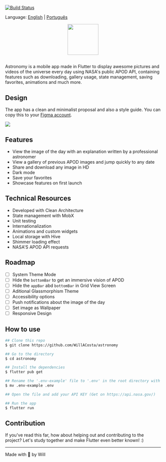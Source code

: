 [![Build Status](https://app.travis-ci.com/WillACosta/astronomy.svg?branch=main)](https://app.travis-ci.com/WillACosta/astronomy)

Language: [English](https://github.com/WillACosta/astronomy) | [Português](https://github.com/WillACosta/astronomy/tree/main/translations/pt-BR)

<div align="center" border-radius="100px">
  <img src="https://imgur.com/U1p21DT.png" width="100" height="100"/>
</div>

##

Astronomy is a mobile app made in Flutter to display awesome pictures and videos of the universe every day using NASA's public APOD API, containing features such as downloading, gallery usage, state management, saving favorites, animations and much more.

## Design

The app has a clean and minimalist proposal and also a style guide. You can copy this to your [Figma account](https://www.figma.com/file/3vfTFRteEH1hAvT6D5igl0/Astronomy-App-Concept?node-id=157%3A14).

<img src='https://i.imgur.com/KIzTLgV.jpg' />

## Features

- View the image of the day with an explanation written by a professional astronomer
- View a gallery of previous APOD images and jump quickly to any date
- Share and download any image in HD
- Dark mode
- Save your favorites
- Showcase features on first launch

## Technical Resources

- Developed with Clean Architecture
- State management with MobX
- Unit testing
- Internationalization
- Animations and custom widgets
- Local storage with Hive
- Shimmer loading effect
- NASA'S APOD API requests

## Roadmap

- [ ] System Theme Mode
- [ ] Hide the `bottomBar` to get an immersive vision of APOD
- [ ] Hide the `appBar` abd `bottomBar` in Grid View Screen
- [ ] Aditional Glassmorphism Theme
- [ ] Accessibility options
- [ ] Push notifications about the image of the day
- [ ] Set image as Wallpaper
- [ ] Responsive Design

## How to use

```bash
## Clone this repo
$ git clone https://github.com/WillACosta/astronomy

## Go to the directory
$ cd astronomy

## Install the dependencies
$ flutter pub get

## Rename the '.env-example' file to '.env' in the root directory with
$ mv .env-example .env

## Open the file and add your API KEY (Get on https://api.nasa.gov/)

## Run the app
$ flutter run
```

## Contribution

If you've read this far, how about helping out and contributing to the project? Let's study together and make Flutter even better known! :)

---

Made with 🖤 by Will
